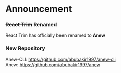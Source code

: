 # Announcement 
### ~~React Trim~~ Renamed

React Trim has officially been renamed to **Anew**

### New Repository

Anew-CLI: https://github.com/abubakir1997/anew-cli   
Anew: https://github.com/abubakir1997/anew
